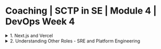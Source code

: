 # Coaching | SCTP in SE | Module 4 | DevOps Week 4

<details>
<summary> 1. Next.js and Vercel </summary>

This guide will take you through the process of setting up a Next.js project, pushing it to GitHub, and configuring automatic deployments to Vercel. Each new push to GitHub will trigger a Vercel deployment, creating a dedicated URL for that deployment.

## Prerequisites

Before you begin, ensure you have the following:
- Node.js installed (LTS version recommended).
- Git installed and configured.
- A GitHub account.
- A Vercel account.

## Step 1: Initialize a Next.js Project

1. Open your terminal.
2. Create a new Next.js app by running:
```bash
   npx create-next-app@latest my-next-project
```
3. Change into project directory:
```bash
cd my-next-project
```

## Step 2: Create a Repository on GitHub

1. Go to GitHub and log in to your account.
1. Click on the "New" button to create a new repository.
1. Name your repository and leave it public for easier access.
1. Do not initialize it with a README, .gitignore, or license.

## Step 4: Push Your Local Repository to GitHub

1. Copy the remote repository URL from GitHub.
2. Link your local repository with the remote repository:
```bash
git remote add origin <YOUR_GITHUB_REPO_URL>
```
3. Push your changes to GitHub:
```bash
git push -u origin master
```

## Step 5: Step 5: Connect Your GitHub Repository to Vercel

1. Log in to your Vercel account.
1. Click on "New Project".
1. Select your GitHub repository.
1. Click on "Import" and follow the setup instructions, keeping most settings at their defaults.

## Step 6: Automatic Deployment Setup

1. Every push to your GitHub repository will now trigger a new deployment to Vercel.
1. Vercel automatically creates a unique URL for each deployment.

## Step 7: Viewing Deployment History

1. Go to your project's dashboard on Vercel.
1. Click on the "Deployments" tab to view all the deployments.
1. Each entry shows the deployment's unique URL.

## Conclusion

You now have a fully functional workflow that initializes a Next.js project, tracks it with Git, and deploys updates to Vercel with unique URLs for each push. This setup is ideal for continuous integration and delivery practices in modern web development.

</details>

<details>
<summary> 2. Understanding Other Roles - SRE and Platform Engineering </summary>

## Definitions

**DevOps** is a set of practices and philosophies aimed at shortening the development life cycle, ensuring continuous delivery with high software quality. It emphasizes collaboration between development and operations teams.

**Platform Engineering** involves creating and maintaining shared platforms used by development teams to run their applications. It focuses on building and scaling infrastructure and tooling to enhance developer productivity and operational efficiency.

**Site Reliability Engineering (SRE)** is a discipline that incorporates aspects of software engineering and applies them to infrastructure and operations problems. The goal is to create scalable and highly reliable software systems.

## Comparison Table

| Aspect               | DevOps                                       | Platform Engineering                             | SRE                                            |
|----------------------|----------------------------------------------|--------------------------------------------------|------------------------------------------------|
| **Focus**            | Collaboration between dev and ops            | Building and scaling shared platforms            | Operational reliability of software            |
| **Goal**             | Improve deployment frequency, error recovery | Enhance developer productivity, efficiency       | Achieve high system reliability and uptime     |
| **Primary Tasks**    | CI/CD pipelines, monitoring, automation      | Building internal tools, infrastructure upkeep   | Incident management, post-mortem analysis      |
| **Outcome**          | Faster time to market, fewer failures        | Streamlined workflows, consistent environments   | Predictable, reliable system behavior          |

## Pictorial Comparison

<img src="https://substackcdn.com/image/fetch/f_auto,q_auto:good,fl_progressive:steep/https%3A%2F%2Fsubstack-post-media.s3.amazonaws.com%2Fpublic%2Fimages%2Fa0fdc1b7-dde6-4afb-b462-713c1bd016e9_800x1146.jpeg" />

</details>